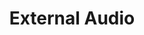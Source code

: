 ---
lang: fr
layout: doc
redirect_from:
- /fr/doc/ExternalAudio/
- /fr/doc/external-audio/
- /fr/wiki/ExternalAudio/
redirect_to: https://github.com/Qubes-Community/Contents/blob/master/docs/configuration/external-audio.md
ref: 100
title: External Audio
---
